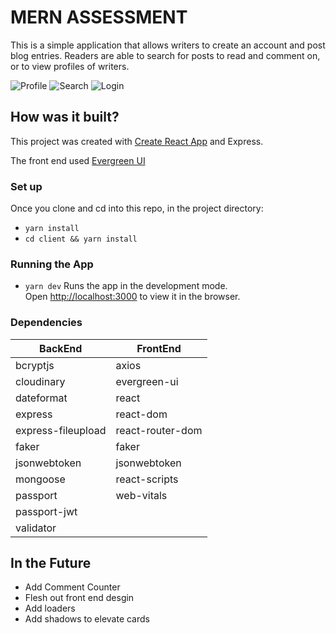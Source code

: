 # MERN ASSESSMENT 

This is a simple application that allows writers to create an account and post blog entries. Readers are able to search for posts to read and comment on, or to view profiles of writers.

![Profile](./Images/ProfileImage.png=100x75)
![Search](./Images/Search.png=100x75)
![Login](./Images/WelcomeBack.png=100x75)


## How was it built?

This project was created with [Create React App](https://github.com/facebook/create-react-app) and Express. 

The front end used [Evergreen UI](https://evergreen.segment.com)

### Set up
Once you clone and cd into this repo, in the project directory:

- `yarn install`
- `cd client && yarn install`

### Running the App 

- `yarn dev`
Runs the app in the development mode.\
Open [http://localhost:3000](http://localhost:3000) to view it in the browser.

### Dependencies

| BackEnd             | FrontEnd           |
| ------------------- | ------------------ |
| bcryptjs            | axios              |
| cloudinary          | evergreen-ui       | 
| dateformat          | react              |
| express             | react-dom          |
| express-fileupload  | react-router-dom   |
| faker               | faker              |
| jsonwebtoken        | jsonwebtoken       |
| mongoose            | react-scripts      |
| passport            | web-vitals         |
| passport-jwt        |
| validator           |

## In the Future

- Add Comment Counter
- Flesh out front end desgin 
- Add loaders 
- Add shadows to elevate cards 